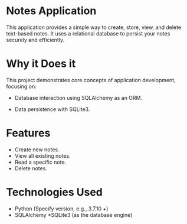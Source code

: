 # Notes Application
This application provides a simple way to create, store, view, and delete text-based notes. It uses a relational database to persist your notes securely and efficiently.

# Why it Does it
This project demonstrates core concepts of application development, focusing on:

* Database interaction using SQLAlchemy as an ORM.

* Data persistence with SQLite3.

# Features
* Create new notes.
* View all existing notes.
* Read a specific note.
* Delete notes.

# Technologies Used
* Python (Specify version, e.g., 3.7.10 +)
* SQLAlchemy
*SQLite3 (as the database engine)
